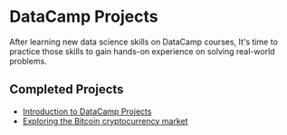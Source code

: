# DataCamp Projects

After learning new data science skills on DataCamp courses, It's time to practice those skills to gain hands-on experience on solving real-world problems.

## Completed Projects
- [Introduction to DataCamp Projects](https://github.com/Sasa94s/datacamp/tree/master/Introduction%20to%20DataCamp%20Projects)
- [Exploring the Bitcoin cryptocurrency market](https://github.com/Sasa94s/datacamp/tree/master/Exploring%20the%20Bitcoin%20cryptocurrency%20market)